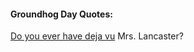 
<html>
 <body>
  <h4>Groundhog Day Quotes:</h4>
  <p>
   <a href="https://tronscan.io/#/address/TLLLLy9vZbCUAXehVj479UBtj7Ya57kxJv">Do you ever have
    deja vu</a> Mrs. Lancaster?
  </p>
 </body>
</html>